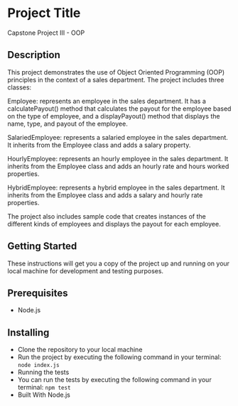 # Project Title

Capstone Project III - OOP

## Description

This project demonstrates the use of Object Oriented Programming (OOP) principles in the context of a sales department. The project includes three classes:

Employee: represents an employee in the sales department. It has a calculatePayout() method that calculates the payout for the employee based on the type of employee, and a displayPayout() method that displays the name, type, and payout of the employee.

SalariedEmployee: represents a salaried employee in the sales department. It inherits from the Employee class and adds a salary property.

HourlyEmployee: represents an hourly employee in the sales department. It inherits from the Employee class and adds an hourly rate and hours worked properties.

HybridEmployee: represents a hybrid employee in the sales department. It inherits from the Employee class and adds a salary and hourly rate properties.

The project also includes sample code that creates instances of the different kinds of employees and displays the payout for each employee.

## Getting Started

These instructions will get you a copy of the project up and running on your local machine for development and testing purposes.

## Prerequisites

* Node.js

## Installing

* Clone the repository to your local machine
* Run the project by executing the following command in your terminal:
  `node index.js`
* Running the tests
* You can run the tests by executing the following command in your terminal:
  `npm test`
* Built With
  Node.js

